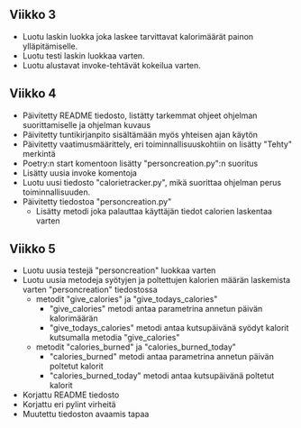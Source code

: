 ## Viikko 3

- Luotu laskin luokka joka laskee tarvittavat kalorimäärät painon ylläpitämiselle.
- Luotu testi laskin luokkaa varten.
- Luotu alustavat invoke-tehtävät kokeilua varten.

## Viikko 4

- Päivitetty README tiedosto, listätty tarkemmat ohjeet ohjelman suorittamiselle ja ohjelman kuvaus
- Päivitetty tuntikirjanpito sisältämään myös yhteisen ajan käytön
- Päivitetty vaatimusmäärittely, eri toiminnallisuuskohtiin on lisätty "Tehty" merkintä
- Poetry:n start komentoon lisätty "personcreation.py":n suoritus
- Lisätty uusia invoke komentoja
- Luotu uusi tiedosto "calorietracker.py", mikä suorittaa ohjelman perus toiminnallisuuden.
- Päivitetty tiedostoa "personcreation.py"
    - Lisätty metodi joka palauttaa käyttäjän tiedot calorien laskentaa varten

## Viikko 5

- Luotu uusia testejä "personcreation" luokkaa varten
- Luotu uusia metodeja syötyjen ja poltettujen kalorien määrän laskemista varten "personcreation" tiedostossa
    - metodit "give_calories" ja "give_todays_calories"
        - "give_calories" metodi antaa parametrina annetun päivän kalorimäärän
        - "give_todays_calories" metodi antaa kutsupäivänä syödyt kalorit kutsumalla metodia "give_calories"
    - metodit "calories_burned" ja "calories_burned_today"
        - "calories_burned" metodi antaa parametrina annetun päivän poltetut kalorit
        - "calories_burned_today" metodi antaa kutsupäivänä poltetut kalorit 
- Korjattu README tiedosto
- Korjattu eri pylint virheitä
- Muutettu tiedoston avaamis tapaa